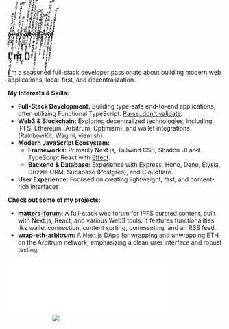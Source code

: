 ##### b̴̢̛̬̪̬̭͚̗̆͆́̍̅̆͗̀̍͛̏̅̋ͅi̸͓̠͚̟͇͒̓̓͂̀̀̐̒̆̈̑̀̾͊͑͊̀͗͗̚͘̚͘r̵̡̡͓̣͔̥̱͔̳̘̜̺͖̘̹̫̩͔̲̦͙̫̫̹̦͓̫̺̤͔̀͜d̷̩̬͙̭̥͎͓̘̈̒̓̀͑͆͋̏̉͑̉̔̓͂̓̏̕͠͠ͅș̸̡̨̬̣̫͇̫̬̜͙̭͎̰̗͇̯͉͈̟͖̘͒͊̔͑̔̓̐̀̋͊ ̷̱̹͕͉͕̬̬̗̳̯̹̙͕̬̱̜̳̝͑̍̄͜ͅͅa̸̧̡̼̮̪̼̥̽̽̿̒̀̾̓̀͛̌͒̈́̆̀̓̉͂̂̃͆̇͠͝͠͠r̴̡̛̛̛͓̫͉̖̤̮̬̝͕̟̮̠̯̽̑͐͆̌͋̉̽͌͂̾̈́̄̅̓͊̊̍̓̊̚͘̕͝ͅę̴͓̖͖̙̗͉͖̦̅͐̎̆̊̆͌̈́̿̂̽͗̋͋͌̀̾̈́̃̆̇͘͘̕͝͝ņ̶̧̦̰̥̠̫̟̬̹̬̭̞̙̳̞͎̋͋̆̐̆̈͆͐͒̾͌̃͌͘͝͝'̸̡̰͓͍̝̱̠̣̩̰͎̘̙̳̦͚̻̩͖̣̫̞̙̘̭̜̗̪̆̏̓̒̑̈́̿̈́͗̊͑͛̏̚t̶̢̟̠̟̖̘̔̾͋̌̃͋͋͐̕͝͝ ̷̨̡̪̜̘̙̖̞̝̦̫̙͙̣͝ͅŗ̶͚̰̖̫̥͙͌̌́͛͒̈̉̇̈́̒͌͛̐̚ę̴̛͍̞͍͔̟̖̺̜͍̝̘̙̞̝͙̗̉̀̒͊̈̉͊̅͊̍̑͐̈̂̍͑͆̎͆͑͒͘͠͝͝͝a̸̧̨̼̣͚͔̮͇͕̲͓̩͔̦̙̪̦̞̼̦̣͚͓͇̮̖̙̥̘̓͆̑͛͌̍̄͛͘͝l̵̨̧̧̢̛̗̤̜̟̗͚̰͖̣̳̖̥̺̫̦̟̈́̐͋̀̓̂̌̉́̉̓͒͛͘̚͝ͅ

## I'm ()

I'm a seasoned full-stack developer passionate about building modern web applications, local-first, and decentralization.

**My Interests & Skills:**

*   **Full-Stack Development:** Building type-safe end-to-end applications, often utilizing Functional TypeScript. [Parse, don't validate](https://news.ycombinator.com/item?id=35053118).
*   **Web3 & Blockchain:** Exploring decentralized technologies, including IPFS, Ethereum (Arbitrum, Optimism), and wallet integrations (RainbowKit, Wagmi, viem.sh)
*   **Modern JavaScript Ecosystem:**
    *   **Frameworks:** Primarily Next.js, Tailwind CSS, Shadcn UI and TypeScript React with [Effect](https://effect.website/).
    *   **Backend & Database:** Experience with Express, Hono, Deno, Elysia, Drizzle ORM, Supabase (Postgres), and Cloudflare.
*   **User Experience:** Focused on creating lightweight, fast, and content-rich interfaces

**Check out some of my projects:**

*   **[matters-forum](https://github.com/byhow/matters-forum):** A full-stack web forum for IPFS curated content, built with Next.js, React, and various Web3 tools. It features functionalities like wallet connection, content sorting, commenting, and an RSS feed.
*   **[wrap-eth-arbitrum](https://github.com/byhow/wrap-eth-arbitrum):** A Next.js DApp for wrapping and unwrapping ETH on the Arbitrum network, emphasizing a clean user interface and robust testing.

<div>
    <img align="left" src="https://github.com/byhow/byhow/blob/main/github-metrics.svg" width=380/>
    <img align="right" src="https://storage.googleapis.com/gweb-uniblog-publish-prod/original_images/Social_dino-with-hat.gif" width=400 />
</div>
